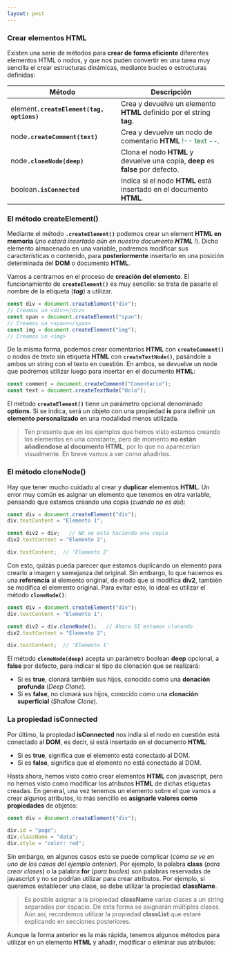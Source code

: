 ```yaml
---
layout: post
---
```



### Crear elementos HTML

Existen una serie de métodos para **crear de forma eficiente** diferentes elementos HTML o nodos, y que nos puden convertir en una tarea muy sencilla el crear estructuras dinámicas, mediante bucles o estructuras definidas:  


<table class="table table-striped table-borderless shadow-sm border">
  <thead class="thead-js">
    <th>Método</th>
    <th>Descripción</th>
  </thead>
  <tbody>
    <tr>
      <td data-label="método"><span class="badge badge-primary">element</span><strong><code>.createElement(tag, options)</code></strong></td>
          <td data-label="descripción">Crea y devuelve un elemento <strong>HTML</strong> definido por el <span class="badge badge-warning">string</span> <strong>tag</strong>.</td>
    </tr>
    <tr>
      <td data-label="método"><span class="badge badge-secondary">node</span><strong><code>.createComment(text)</code></strong></td>
          <td data-label="descripción">Crea y devuelve un nodo de comentario <strong>HTML</strong> <span class="tag" style="color: #257740">!-- text --</span>.</td>
    </tr>
    <tr>
      <td data-label="método"><span class="badge badge-secondary">node</span><strong><code>.cloneNode(deep)</code></strong></td>
          <td data-label="descripción">Clona el nodo <strong>HTML</strong> y devuelve una copia, <strong>deep</strong> es <strong>false</strong> por defecto.</td>
    </tr>
     <tr>
      <td data-label="método"><span class="badge badge-danger">boolean</span><strong><code>.isConnected</code></strong></td>
          <td data-label="descripción">Indica si el nodo <strong>HTML</strong> está insertado en el documento <strong>HTML</strong>.</td>
    </tr>
  </tbody>
</table>


### El método createElement()

Mediante el método **`.createElement()`** podemos crear un <span class="badge badge-primary">element</span> **HTML en memoria** (*¡no estará insertado aún en nuestro documento* ***HTML*** *!*). Dicho elemento almacenado en una variable, podremos modificar sus características o contenido, para **posteriormente** insertarlo en una posición determinada del **DOM** o documento **HTML**.


Vamos a centrarnos en el proceso de **creación del elemento**. El funcionamiento de **`createElement()`** es muy sencillo: se trata de pasarle el nombre de la etiqueta (***tag***) a utilizar.

```js
const div = document.createElement("div");      
// Creamos un <div></div>
const span = document.createElement("span");    
// Creamos un <span></span>
const img = document.createElement("img");      
// Creamos un <img>
```


De la misma forma, podemos crear comentarios **HTML** con **`createComment()`** o nodos de texto sin etiqueta **HTML** con **`createTextNode()`**, pasándole a ambos un <span class="badge badge-warning">string</span> con el texto en cuestión. En ambos, se devuelve un <span class="badge badge-secondary">node</span> que podremos utilizar luego para insertar en el documento **HTML**:


```js
const comment = document.createComment("Comentario");
const text = document.createTextNode("Hola");
```

El método **`createElement()`** tiene un parámetro opcional denominado **options**. Si se indica, será un objeto con una propiedad **is** para definir un **elemento personalizado** en una modalidad menos utilizada.

> Ten presente que en los ejemplos que hemos visto estamos creando los elementos en una constante, pero de momento **no están añadiendose al documento HTML**, por lo que no aparecerían visualmente. En breve vamos a ver como añadirlos.


### El método cloneNode()

Hay que tener mucho cuidado al crear y **duplicar** elementos **HTML**. Un error muy común es asignar un elemento que tenemos en otra variable, pensando que estamos creando una copia (*cuando no es así*):

```js
const div = document.createElement("div");
div.textContent = "Elemento 1";

const div2 = div;   // NO se está haciendo una copia
div2.textContent = "Elemento 2";

div.textContent;  // 'Elemento 2'
```

Con esto, quizás pueda parecer que estamos duplicando un elemento para crearlo a imagen y semejanza del original. Sin embargo, lo que hacemos es una **referencia** al elemento original, de modo que si modifica **div2**, también se modifica el elemento original. Para evitar esto, lo ideal es utilizar el método **`cloneNode()`**:  

```js
const div = document.createElement("div");
div.textContent = "Elemento 1";

const div2 = div.cloneNode();   // Ahora SÍ estamos clonando
div2.textContent = "Elemento 2";

div.textContent;  // 'Elemento 1'
```

El método **`cloneNode(deep)`** acepta un parámetro <span class="badge badge-danger">boolean</span> **deep** opcional, a **false** por defecto, para indicar el tipo de clonación que se realizará:  


- Si es **true**, clonará también sus hijos, conocido como una **donación profunda** (*Deep Clone*).
- Si es **false**, no clonará sus hijos, conocido como una **clonación superficial** (*Shallow Clone*).


### La propiedad isConnected


Por último, la propiedad **isConnected** nos india si el nodo en cuestión está conectado al **DOM**, es decir, si está insertado en el documento **HTML**:

- Si es **true**, significa que el elemento está conectado al DOM.
- Si es **false**, significa que el elemento no está conectado al DOM.

Hasta ahora, hemos visto como crear elementos **HTML** con javascript, pero no hemos visto como modificar los atributos **HTML** de dichas etiquetas creadas. En general, una vez tenemos un elemento sobre el que vamos a crear algunos atributos, lo más sencillo es **asignarle valores como propiedades** de objetos:  


```js
const div = document.createElement("div");

div.id = "page";
div.className = "data";
div.style = "color: red";
```

Sin embargo, en algunos casos esto se puede complicar (*como se ve en uno de los casos del ejemplo anterior*). Por ejemplo, la palabra **class** (*para crear clases*) o la palabra **for** (*para bucles*) son palabras reservadas de javascript y no se podrían utilizar para crear atributos. Por ejemplo, si queremos establecer una clase, se debe utilizar la propiedad **className**.

>Es posible asignar a la propiedad **className** varias clases a un <span class="badge badge-warning">string</span> separadas por espacio. De esta forma se asignarán múltiples clases. Aún así, recordemos utilizar la propiedad **classList** que estaré explicando en secciones posteriores.

Aunque la forma anterior es la más rápida, tenemos algunos métodos para utilizar en un elemento **HTML** y añadir, modificar o eliminar sus atributos:







